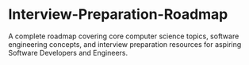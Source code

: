 # Interview-Preparation-Roadmap
A complete roadmap covering core computer science topics, software engineering concepts, and interview preparation resources for aspiring Software Developers and Engineers.
